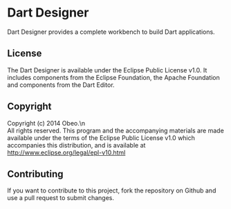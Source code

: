 # Dart Designer
Dart Designer provides a complete workbench to build Dart applications.

## License
The Dart Designer is available under the Eclipse Public License v1.0. It includes components from the Eclipse Foundation, the Apache Foundation and components from the Dart Editor.

## Copyright
Copyright (c) 2014 Obeo.\n\
All rights reserved. This program and the accompanying materials
are made available under the terms of the Eclipse Public License
v1.0 which accompanies this distribution, and is available at
http://www.eclipse.org/legal/epl-v10.html

## Contributing
If you want to contribute to this project, fork the repository on Github and use a pull request to submit changes.